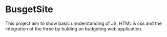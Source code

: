 # BusgetSite

This project aim to show basic unnderstanding of JS, HTML & css and the integration of the three by bulding an budgeting web application.





